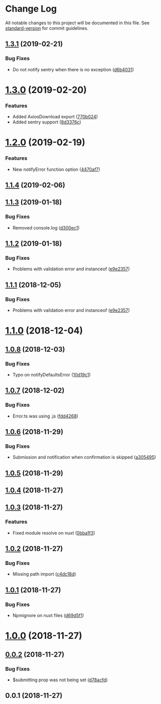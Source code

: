 # Change Log

All notable changes to this project will be documented in this file. See [standard-version](https://github.com/conventional-changelog/standard-version) for commit guidelines.

<a name="1.3.1"></a>
## [1.3.1](https://gitlab.com/renanhangai_/vue/vue-submit/compare/v1.3.0...v1.3.1) (2019-02-21)


### Bug Fixes

* Do not notify sentry when there is no exception ([d6b4031](https://gitlab.com/renanhangai_/vue/vue-submit/commit/d6b4031))



<a name="1.3.0"></a>
# [1.3.0](https://gitlab.com/renanhangai_/vue/vue-submit/compare/v1.2.0...v1.3.0) (2019-02-20)


### Features

* Added AxiosDownload export ([770b024](https://gitlab.com/renanhangai_/vue/vue-submit/commit/770b024))
* Added sentry support ([8d3376c](https://gitlab.com/renanhangai_/vue/vue-submit/commit/8d3376c))



<a name="1.2.0"></a>
# [1.2.0](https://gitlab.com/renanhangai_/vue/vue-submit/compare/v1.1.4...v1.2.0) (2019-02-19)


### Features

* New notifyError function option ([4470af7](https://gitlab.com/renanhangai_/vue/vue-submit/commit/4470af7))



<a name="1.1.4"></a>
## [1.1.4](https://gitlab.com/renanhangai_/vue/vue-submit/compare/v1.1.3...v1.1.4) (2019-02-06)



<a name="1.1.3"></a>
## [1.1.3](https://gitlab.com/renanhangai_/vue/vue-submit/compare/v1.1.2...v1.1.3) (2019-01-18)


### Bug Fixes

* Removed console.log ([d300ec1](https://gitlab.com/renanhangai_/vue/vue-submit/commit/d300ec1))



<a name="1.1.2"></a>
## [1.1.2](https://gitlab.com/renanhangai_/vue/vue-submit/compare/v1.1.0...v1.1.2) (2019-01-18)


### Bug Fixes

* Problems with validation error and instanceof ([e9e2357](https://gitlab.com/renanhangai_/vue/vue-submit/commit/e9e2357))



<a name="1.1.1"></a>
## [1.1.1](https://gitlab.com/renanhangai_/vue/vue-submit/compare/v1.1.0...v1.1.1) (2018-12-05)


### Bug Fixes

* Problems with validation error and instanceof ([e9e2357](https://gitlab.com/renanhangai_/vue/vue-submit/commit/e9e2357))



<a name="1.1.0"></a>
# [1.1.0](https://gitlab.com/renanhangai_/vue/vue-submit/compare/v1.0.8...v1.1.0) (2018-12-04)



<a name="1.0.8"></a>
## [1.0.8](https://gitlab.com/renanhangai_/vue/vue-submit/compare/v1.0.7...v1.0.8) (2018-12-03)


### Bug Fixes

* Typo on notifyDefaultsError ([10d19c1](https://gitlab.com/renanhangai_/vue/vue-submit/commit/10d19c1))



<a name="1.0.7"></a>
## [1.0.7](https://gitlab.com/renanhangai_/vue/vue-submit/compare/v1.0.6...v1.0.7) (2018-12-02)


### Bug Fixes

* Error.ts was using .js ([fdd4268](https://gitlab.com/renanhangai_/vue/vue-submit/commit/fdd4268))



<a name="1.0.6"></a>
## [1.0.6](https://gitlab.com/renanhangai_/vue/vue-submit/compare/v1.0.5...v1.0.6) (2018-11-29)


### Bug Fixes

* Submission and notification when confirmation is skipped ([a305495](https://gitlab.com/renanhangai_/vue/vue-submit/commit/a305495))



<a name="1.0.5"></a>
## [1.0.5](https://gitlab.com/renanhangai_/vue/vue-submit/compare/v1.0.4...v1.0.5) (2018-11-29)



<a name="1.0.4"></a>
## [1.0.4](https://gitlab.com/renanhangai_/vue/vue-submit/compare/v1.0.3...v1.0.4) (2018-11-27)



<a name="1.0.3"></a>
## [1.0.3](https://gitlab.com/renanhangai_/vue/vue-submit/compare/v1.0.2...v1.0.3) (2018-11-27)


### Features

* Fixed module resolve on nuxt ([0bba1f3](https://gitlab.com/renanhangai_/vue/vue-submit/commit/0bba1f3))



<a name="1.0.2"></a>
## [1.0.2](https://gitlab.com/renanhangai_/vue/vue-submit/compare/v1.0.1...v1.0.2) (2018-11-27)


### Bug Fixes

* Missing path import ([c4dc18d](https://gitlab.com/renanhangai_/vue/vue-submit/commit/c4dc18d))



<a name="1.0.1"></a>
## [1.0.1](https://gitlab.com/renanhangai_/vue/vue-submit/compare/v1.0.0...v1.0.1) (2018-11-27)


### Bug Fixes

* Npmignore on nuxt files ([d69d5f1](https://gitlab.com/renanhangai_/vue/vue-submit/commit/d69d5f1))



<a name="1.0.0"></a>
# [1.0.0](https://gitlab.com/renanhangai_/vue/vue-submit/compare/v0.0.2...v1.0.0) (2018-11-27)



<a name="0.0.2"></a>
## [0.0.2](https://gitlab.com/renanhangai_/vue/vue-submit/compare/v0.0.1...v0.0.2) (2018-11-27)


### Bug Fixes

* $submitting prop was not being set ([d78acfd](https://gitlab.com/renanhangai_/vue/vue-submit/commit/d78acfd))



<a name="0.0.1"></a>
## 0.0.1 (2018-11-27)
